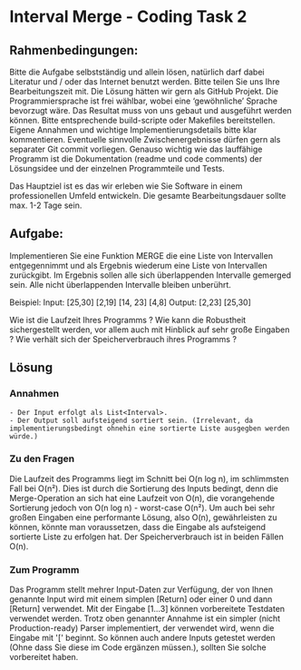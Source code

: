 
# Interval Merge - Coding Task 2


## Rahmenbedingungen:
Bitte die Aufgabe selbstständig und allein lösen,
natürlich darf dabei Literatur und / oder das Internet benutzt werden.
Bitte teilen Sie uns Ihre Bearbeitungszeit mit.
Die Lösung hätten wir gern als GitHub Projekt.
Die Programmiersprache ist frei wählbar, wobei eine ‘gewöhnliche’ Sprache bevorzugt wäre.
Das Resultat muss von uns gebaut und ausgeführt werden können. Bitte entsprechende build-scripte oder Makefiles bereitstellen.
Eigene Annahmen und wichtige Implementierungsdetails bitte klar kommentieren.
Eventuelle sinnvolle Zwischenergebnisse dürfen gern als separater Git commit vorliegen.
Genauso wichtig wie das lauffähige Programm ist die Dokumentation (readme und code comments) der Lösungsidee und der einzelnen Programmteile und Tests.


Das Hauptziel ist es das wir erleben wie Sie Software in einem professionellen Umfeld entwickeln. Die gesamte Bearbeitungsdauer sollte max. 1-2 Tage sein.

## Aufgabe:

Implementieren Sie eine Funktion MERGE die eine Liste von Intervallen entgegennimmt und als Ergebnis wiederum eine Liste von Intervallen zurückgibt. Im Ergebnis sollen alle sich überlappenden Intervalle gemerged sein. Alle nicht überlappenden Intervalle bleiben unberührt.

Beispiel:
Input: [25,30] [2,19] [14, 23] [4,8]  Output: [2,23] [25,30]

Wie ist die Laufzeit Ihres Programms ? 
Wie kann die Robustheit sichergestellt werden, vor allem auch mit Hinblick auf sehr große Eingaben ?
Wie verhält sich der Speicherverbrauch ihres Programms ?



## Lösung

### Annahmen
	- Der Input erfolgt als List<Interval>.
	- Der Output soll aufsteigend sortiert sein. (Irrelevant, da implementierungsbedingt ohnehin eine sortierte Liste ausgegben werden würde.)

### Zu den Fragen
Die Laufzeit des Programms liegt im Schnitt bei O(n log n), im schlimmsten Fall bei O(n²). Dies ist durch die Sortierung des Inputs bedingt, denn die Merge-Operation an sich hat eine Laufzeit von O(n), die vorangehende Sortierung jedoch von O(n log n) - worst-case O(n²). Um auch bei sehr großen Eingaben eine performante Lösung, also O(n), gewährleisten zu können, könnte man voraussetzen, dass die Eingabe als aufsteigend sortierte Liste zu erfolgen hat. Der Speicherverbrauch ist in beiden Fällen O(n).

### Zum Programm
Das Programm stellt mehrer Input-Daten zur Verfügung, der von Ihnen genannte Input wird mit einem simplen [Return] oder einer 0 und dann [Return] verwendet. Mit der Eingabe [1...3] können vorbereitete Testdaten verwendet werden.
Trotz oben genannter Annahme ist ein simpler (nicht Production-ready) Parser implementiert, der verwendet wird, wenn die Eingabe mit '[' beginnt. So können auch andere Inputs getestet werden (Ohne dass Sie diese im Code ergänzen müssen.), sollten Sie solche vorbereitet haben.